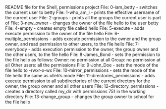 README file for the Shell, permissions project
File: 0-iam_betty - switches the current user to betty
File: 1-who_am_i - prints the effective username of the current user
File: 2-groups - prints all the groups the current user is part of
File: 3-new_owner - changes the owner of the file hello to the user betty
File: 4-empty - creates empty file called hello
File: 5-execute - adds execute permission to the owner of the file hello
File: 6-multiple_permissions - adds execute permission to the owner and the group owner, and read permission to other users, to the file hello
File: 7-everybody - adds execution permission to the owner, the group owner and the other users, to the file hello
File: 8-James_Bond - sets the permission to the file hello as follows:
Owner: no permission at all
Group: no permission at all
Other users: all the permissions
File: 9-John_Doe - sets the mode of the file hello to -rwxr-x-wx
File: 10-mirror_permissions - sets the mode of the file hello the same as olleh’s mode
File: 11-directories_permissions - adds execute permission to all subdirectories of the current directory for the owner, the group owner and all other users
File: 12-directory_permissions - creates a directory called my_dir with permissions 751 in the working directory
File: 13-change_group - changes the group owner to school for the file hello
